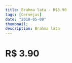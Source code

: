 ```yaml
---
title: Brahma lata - R$3.90
tags: [Cervejas]
date: "2010-05-08"
thumbnail: 
description: Brahma lata
---
```


# R$ 3.90